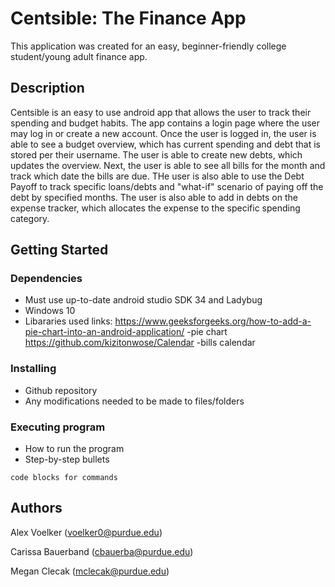 # Centsible: The Finance App

This application was created for an easy, beginner-friendly college student/young adult finance app. 

## Description

Centsible is an easy to use android app that allows the user to track their spending and budget habits. The app contains a login page where the user may log in or create a new account. Once the user is logged in, the user is able to see a budget overview, which has current spending and debt that is stored per their username. The user is able to create new debts, which updates the overview. Next, the user is able to see all bills for the month and track which date the bills are due. THe user is also able to use the Debt Payoff to track specific loans/debts and "what-if" scenario of paying off the debt by specified months. The user is also able to add in debts on the expense tracker, which allocates the expense to the specific spending category. 

## Getting Started

### Dependencies

* Must use up-to-date android studio SDK 34 and Ladybug 
* Windows 10
* Libararies used links:
      https://www.geeksforgeeks.org/how-to-add-a-pie-chart-into-an-android-application/ -pie chart
      https://github.com/kizitonwose/Calendar -bills calendar

### Installing

* Github repository 
* Any modifications needed to be made to files/folders

### Executing program

* How to run the program
* Step-by-step bullets
```
code blocks for commands
```

## Authors

Alex Voelker (voelker0@purdue.edu) 

Carissa Bauerband (cbauerba@purdue.edu)

Megan Clecak (mclecak@purdue.edu)
